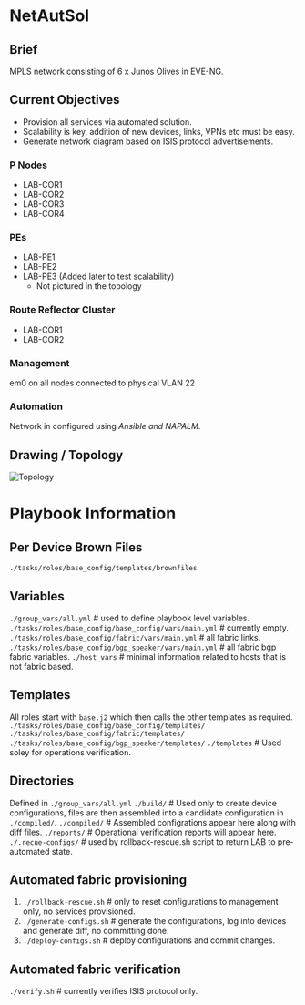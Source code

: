 # NetAutSol

## Brief
MPLS network consisting of 6 x Junos Olives in EVE-NG.

## Current Objectives
* Provision all services via automated solution.
* Scalability is key, addition of new devices, links, VPNs etc must be easy.
* Generate network diagram based on ISIS protocol advertisements.

### P Nodes
* LAB-COR1
* LAB-COR2
* LAB-COR3
* LAB-COR4

### PEs
* LAB-PE1
* LAB-PE2
* LAB-PE3 (Added later to test scalability)
  * Not pictured in the topology

### Route Reflector Cluster
* LAB-COR1
* LAB-COR2

### Management
em0 on all nodes connected to physical VLAN 22

### Automation
Network in configured using *Ansible and NAPALM.*

## Drawing / Topology
![Topology](https://i.imgur.com/fTlCm8y.png)

# Playbook Information

## Per Device Brown Files
`./tasks/roles/base_config/templates/brownfiles`

## Variables
`./group_vars/all.yml`                                 # used to define playbook level variables.
`./tasks/roles/base_config/base_config/vars/main.yml`  # currently empty.
`./tasks/roles/base_config/fabric/vars/main.yml`       # all fabric links.
`./tasks/roles/base_config/bgp_speaker/vars/main.yml`  # all fabric bgp fabric variables.
`./host_vars`                                          # minimal information related to hosts that is not fabric based.

## Templates
All roles start with `base.j2` which then calls the other templates as required.
`./tasks/roles/base_config/base_config/templates/`
`./tasks/roles/base_config/fabric/templates/`
`./tasks/roles/base_config/bgp_speaker/templates/`
`./templates`                                          # Used soley for operations verification.

## Directories
Defined in `./group_vars/all.yml`
`./build/`           # Used only to create device configurations, files are then assembled into a candidate configuration in `./compiled/`.
`./compiled/`        # Assembled configrations appear here along with diff files.
`./reports/`         # Operational verification reports will appear here.
`./.recue-configs/`  # used by rollback-rescue.sh script to return LAB to pre-automated state.

## Automated fabric provisioning
1. `./rollback-rescue.sh`      # only to reset configurations to management only, no services provisioned.
2. `./generate-configs.sh`  # generate the configurations, log into devices and generate diff, no committing done.
3. `./deploy-configs.sh`    # deploy configurations and commit changes.

## Automated fabric verification
`./verify.sh`               # currently verifies ISIS protocol only.
